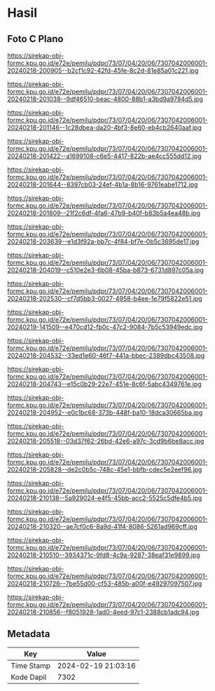 # Hasil

## Foto C Plano

https://sirekap-obj-formc.kpu.go.id/e72e/pemilu/pdpr/73/07/04/20/06/7307042006001-20240218-200905--b2cf1c92-42fd-45fe-8c2d-81e85a01c221.jpg

https://sirekap-obj-formc.kpu.go.id/e72e/pemilu/pdpr/73/07/04/20/06/7307042006001-20240218-201038--9df46510-beac-4800-88b1-a3bd9a9784d5.jpg

https://sirekap-obj-formc.kpu.go.id/e72e/pemilu/pdpr/73/07/04/20/06/7307042006001-20240218-201146--1c28dbea-da20-4bf3-8e60-eb4cb2640aaf.jpg

https://sirekap-obj-formc.kpu.go.id/e72e/pemilu/pdpr/73/07/04/20/06/7307042006001-20240218-201422--a1699108-c6e5-4417-822b-ae4cc555dd12.jpg

https://sirekap-obj-formc.kpu.go.id/e72e/pemilu/pdpr/73/07/04/20/06/7307042006001-20240218-201644--8397cb03-24ef-4b1a-8b16-9761eabe1712.jpg

https://sirekap-obj-formc.kpu.go.id/e72e/pemilu/pdpr/73/07/04/20/06/7307042006001-20240218-201809--21f2c6df-4fa6-47b9-b40f-b83b5a4ea48b.jpg

https://sirekap-obj-formc.kpu.go.id/e72e/pemilu/pdpr/73/07/04/20/06/7307042006001-20240218-203639--e1d3f92a-bb7c-4f84-bf7e-0b5c3695de17.jpg

https://sirekap-obj-formc.kpu.go.id/e72e/pemilu/pdpr/73/07/04/20/06/7307042006001-20240218-204019--c510e2e3-6b08-45ba-b873-6731d897c05a.jpg

https://sirekap-obj-formc.kpu.go.id/e72e/pemilu/pdpr/73/07/04/20/06/7307042006001-20240218-202530--cf7d5bb3-0027-4958-b4ee-1e79f5822e51.jpg

https://sirekap-obj-formc.kpu.go.id/e72e/pemilu/pdpr/73/07/04/20/06/7307042006001-20240219-141509--e470cd12-fb0c-47c2-9084-7b5c53949edc.jpg

https://sirekap-obj-formc.kpu.go.id/e72e/pemilu/pdpr/73/07/04/20/06/7307042006001-20240218-204532--33ed1e60-46f7-441a-bbec-2389dbc43508.jpg

https://sirekap-obj-formc.kpu.go.id/e72e/pemilu/pdpr/73/07/04/20/06/7307042006001-20240218-204743--e15c0b29-22e7-451e-8c6f-5abc4349761e.jpg

https://sirekap-obj-formc.kpu.go.id/e72e/pemilu/pdpr/73/07/04/20/06/7307042006001-20240218-204952--e0c1bc68-373b-448f-ba10-18dca30665ba.jpg

https://sirekap-obj-formc.kpu.go.id/e72e/pemilu/pdpr/73/07/04/20/06/7307042006001-20240218-205518--03d37f62-26bd-42e6-a97c-3cd9b6be8acc.jpg

https://sirekap-obj-formc.kpu.go.id/e72e/pemilu/pdpr/73/07/04/20/06/7307042006001-20240218-205828--de2c0b5c-748c-45e1-bbfb-cdec5e2eef96.jpg

https://sirekap-obj-formc.kpu.go.id/e72e/pemilu/pdpr/73/07/04/20/06/7307042006001-20240218-210138--5a929024-e4f5-45bb-acc2-5525c5dfe4b5.jpg

https://sirekap-obj-formc.kpu.go.id/e72e/pemilu/pdpr/73/07/04/20/06/7307042006001-20240218-210320--ae7cf0c6-8a9d-41f4-8086-5261ad969cff.jpg

https://sirekap-obj-formc.kpu.go.id/e72e/pemilu/pdpr/73/07/04/20/06/7307042006001-20240218-210510--3934371c-9fd8-4c9a-9287-38eaf31e9899.jpg

https://sirekap-obj-formc.kpu.go.id/e72e/pemilu/pdpr/73/07/04/20/06/7307042006001-20240218-210726--7be55d00-cf53-485b-a00f-e49297097507.jpg

https://sirekap-obj-formc.kpu.go.id/e72e/pemilu/pdpr/73/07/04/20/06/7307042006001-20240218-210856--f8051928-1ad0-4eed-97c1-2388cb1adc94.jpg


## Metadata

| Key        | Value               |
| ---------- | ------------------- |
| Time Stamp | 2024-02-19 21:03:16 |
| Kode Dapil | 7302                |



